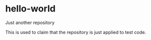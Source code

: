 # hello-world
Just another repository

This is used to claim that the repository is just applied to test code.
